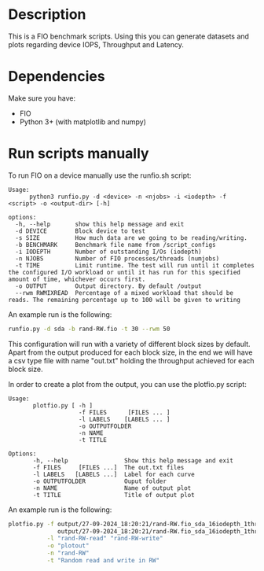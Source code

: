 
# Description
This is a FIO benchmark scripts. Using this you can generate
datasets and plots regarding device IOPS, Throughput and Latency.

# Dependencies
Make sure you have:
- FIO
- Python 3+ (with matplotlib and numpy)

# Run scripts manually
To run FIO on a device manually use the runfio.sh script:
```
Usage:
      python3 runfio.py -d <device> -n <njobs> -i <iodepth> -f <script> -o <output-dir> [-h]

options:
  -h, --help       show this help message and exit
  -d DEVICE        Block device to test
  -s SIZE          How much data are we going to be reading/writing.
  -b BENCHMARK     Benchmark file name from /script_configs
  -i IODEPTH       Number of outstanding I/Os (iodepth)
  -n NJOBS         Number of FIO processes/threads (numjobs)
  -t TIME          Limit runtime. The test will run until it completes the configured I/O workload or until it has run for this specified amount of time, whichever occurs first.
  -o OUTPUT        Output directory. By default /output
  --rwm RWMIXREAD  Percentage of a mixed workload that should be reads. The remaining percentage up to 100 will be given to writing

```
An example run is the following:
```bash
runfio.py -d sda -b rand-RW.fio -t 30 --rwm 50
```
This configuration will run with a variety of different block sizes by default.
Apart from the output produced for each block size, in the end we will have a
csv type file with name "out.txt" holding the throughput achieved for each
block size.

In order to create a plot from the output, you can use the plotfio.py script:

```
Usage:
       plotfio.py [ -h ]
                    -f FILES      [FILES ... ]
                    -l LABELS    [LABELS ... ]
                    -o OUTPUTFOLDER
                    -n NAME
                    -t TITLE

Options:
       -h, --help                Show this help message and exit
       -f FILES     [FILES ...]  The out.txt files
       -l LABELS   [LABELS ...]  Label for each curve
       -o OUTPUTFOLDER           Ouput folder
       -n NAME                   Name of output plot
       -t TITLE                  Title of output plot
```
An example run is the following:
```bash
plotfio.py -f output/27-09-2024_18:20:21/rand-RW.fio_sda_16iodepth_1threads_50r_50w/read.csv  \
              output/27-09-2024_18:20:21/rand-RW.fio_sda_16iodepth_1threads_50r_50w/write.csv \
           -l "rand-RW-read" "rand-RW-write"                                                  \                                                      \
           -o "plotout"                                                               \
           -n "rand-RW"                                                                    \
           -t "Random read and write in RW"
```


